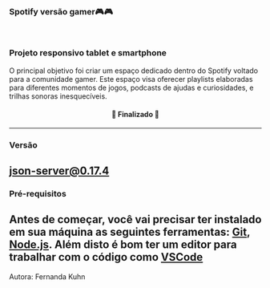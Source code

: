 ### Spotify versão gamer🎮🎮
<br>
<h3>Projeto responsivo tablet e smartphone</h3>
<p>O principal objetivo foi criar um espaço dedicado dentro do Spotify voltado para a comunidade gamer. Este espaço visa oferecer playlists elaboradas para diferentes momentos de jogos, podcasts de ajudas e curiosidades, e trilhas sonoras inesquecíveis.</p>
<h4 align="center"> 
	🚧  Finalizado 🚧
</h4>


--------------------------------------------------------------------------------------------------------
### Versão 
json-server@0.17.4
--------------------------------------------------------------------------------------------------------
### Pré-requisitos

Antes de começar, você vai precisar ter instalado em sua máquina as seguintes ferramentas:
[Git](https://git-scm.com), [Node.js](https://nodejs.org/en/).
Além disto é bom ter um editor para trabalhar com o código como [VSCode](https://code.visualstudio.com/)
---------------------------------------------------------------------------------------------------------

Autora:
Fernanda Kuhn 
